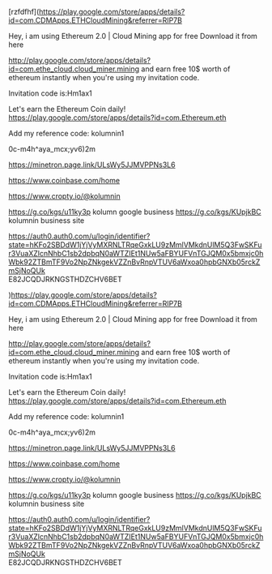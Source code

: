 [rzfdfhf](https://play.google.com/store/apps/details?id=com.CDMApps.ETHCloudMining&referrer=RIP7B

Hey, i am using Ethereum 2.0 | Cloud Mining app for free Download it from here 

http://play.google.com/store/apps/details?id=com.ethe_cloud.cloud_miner.mining
and earn free 10$ worth of ethereum instantly when you're using my invitation code. 

Invitation code is:Hm1ax1

Let's earn the Ethereum Coin daily!
https://play.google.com/store/apps/details?id=com.Ethereum.eth

Add my reference code: kolumnin1

0c-m4h^aya_mcx;yv6)2m

https://minetron.page.link/ULsWy5JJMVPPNs3L6 

https://www.coinbase.com/home

https://www.cropty.io/@kolumnin  

https://g.co/kgs/u11ky3p     kolumn google business
https://g.co/kgs/KUpjkBC   kolumnin business site

https://auth0.auth0.com/u/login/identifier?state=hKFo2SBDdW1jYjVyMXRNLTRqeGxkLU9zMmlVMkdnUlM5Q3FwSKFur3VuaXZlcnNhbC1sb2dpbqN0aWTZIEt1NUw5aFBYUFVnTGJQM0x5bmxjc0hWbk92ZTBmTF9Vo2NpZNkgekVZZnBvRnpVTUV6aWxoa0hpbGNXb05rckZmSjNoQUk  
E82JCQDJRKNGSTHDZCHV6BET 

)https://play.google.com/store/apps/details?id=com.CDMApps.ETHCloudMining&referrer=RIP7B

Hey, i am using Ethereum 2.0 | Cloud Mining app for free Download it from here 

http://play.google.com/store/apps/details?id=com.ethe_cloud.cloud_miner.mining
and earn free 10$ worth of ethereum instantly when you're using my invitation code. 

Invitation code is:Hm1ax1

Let's earn the Ethereum Coin daily!
https://play.google.com/store/apps/details?id=com.Ethereum.eth

Add my reference code: kolumnin1

0c-m4h^aya_mcx;yv6)2m

https://minetron.page.link/ULsWy5JJMVPPNs3L6 

https://www.coinbase.com/home

https://www.cropty.io/@kolumnin  

https://g.co/kgs/u11ky3p     kolumn google business
https://g.co/kgs/KUpjkBC   kolumnin business site

https://auth0.auth0.com/u/login/identifier?state=hKFo2SBDdW1jYjVyMXRNLTRqeGxkLU9zMmlVMkdnUlM5Q3FwSKFur3VuaXZlcnNhbC1sb2dpbqN0aWTZIEt1NUw5aFBYUFVnTGJQM0x5bmxjc0hWbk92ZTBmTF9Vo2NpZNkgekVZZnBvRnpVTUV6aWxoa0hpbGNXb05rckZmSjNoQUk  
E82JCQDJRKNGSTHDZCHV6BET 

